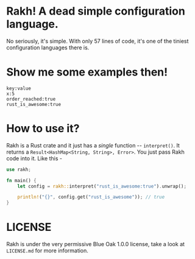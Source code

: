 # Rakh! A dead simple configuration language.
No seriously, it's simple. With only 57 lines of code, it's one of the tiniest configuration languages there is.

# Show me some examples then!
```
key:value
x:5
order_reached:true
rust_is_awesome:true
```

# How to use it?
Rakh is a Rust crate and it just has a *single* function -- `interpret()`. It returns a `Result<HashMap<String, String>, Error>`. You just pass Rakh code into it. Like this -
```rs
use rakh;

fn main() {
	let config = rakh::interpret("rust_is_awesome:true").unwrap();

	println!("{}", config.get("rust_is_awesome")); // true
}
```

# LICENSE
Rakh is under the very permissive Blue Oak 1.0.0 license, take a look at `LICENSE.md` for more information.
